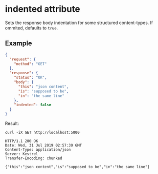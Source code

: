 # indented attribute

Sets the response body indentation for some structured content-types. If ommited, defaults to ```true```.

## Example
```json
{
  "request": {
	"method": "GET"
  },
  "response": {    
	"status": "OK",
	"body": {
	  "this": "json content",
	  "is": "supposed to be",
	  "in": "the same line"
	},
	"indented": false
  }
}
```

Result:

```
curl -iX GET http://localhost:5000

HTTP/1.1 200 OK
Date: Wed, 31 Jul 2019 02:57:30 GMT
Content-Type: application/json
Server: Kestrel
Transfer-Encoding: chunked

{"this":"json content","is":"supposed to be","in":"the same line"}
```
